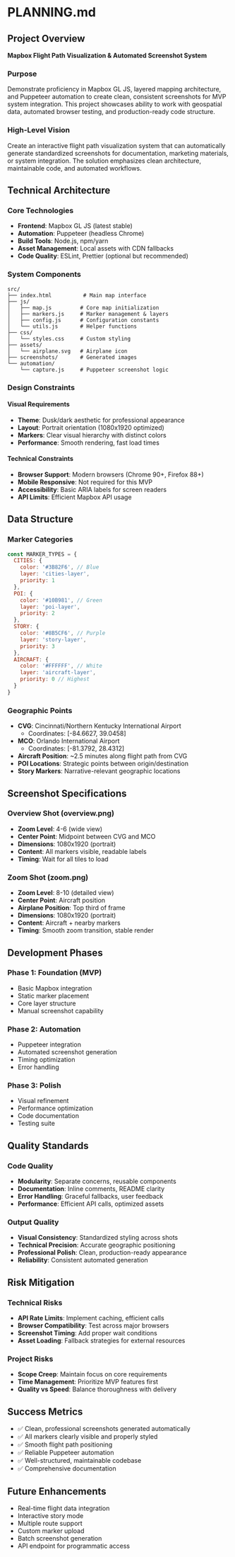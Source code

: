 # PLANNING.md

## Project Overview
**Mapbox Flight Path Visualization & Automated Screenshot System**

### Purpose
Demonstrate proficiency in Mapbox GL JS, layered mapping architecture, and Puppeteer automation to create clean, consistent screenshots for MVP system integration. This project showcases ability to work with geospatial data, automated browser testing, and production-ready code structure.

### High-Level Vision
Create an interactive flight path visualization system that can automatically generate standardized screenshots for documentation, marketing materials, or system integration. The solution emphasizes clean architecture, maintainable code, and automated workflows.

## Technical Architecture

### Core Technologies
- **Frontend**: Mapbox GL JS (latest stable)
- **Automation**: Puppeteer (headless Chrome)
- **Build Tools**: Node.js, npm/yarn
- **Asset Management**: Local assets with CDN fallbacks
- **Code Quality**: ESLint, Prettier (optional but recommended)

### System Components
```
src/
├── index.html          # Main map interface
├── js/
│   ├── map.js         # Core map initialization
│   ├── markers.js     # Marker management & layers
│   ├── config.js      # Configuration constants
│   └── utils.js       # Helper functions
├── css/
│   └── styles.css     # Custom styling
├── assets/
│   └── airplane.svg   # Airplane icon
├── screenshots/       # Generated images
└── automation/
    └── capture.js     # Puppeteer screenshot logic
```

### Design Constraints

#### Visual Requirements
- **Theme**: Dusk/dark aesthetic for professional appearance
- **Layout**: Portrait orientation (1080x1920 optimized)
- **Markers**: Clear visual hierarchy with distinct colors
- **Performance**: Smooth rendering, fast load times

#### Technical Constraints
- **Browser Support**: Modern browsers (Chrome 90+, Firefox 88+)
- **Mobile Responsive**: Not required for this MVP
- **Accessibility**: Basic ARIA labels for screen readers
- **API Limits**: Efficient Mapbox API usage

## Data Structure

### Marker Categories
```javascript
const MARKER_TYPES = {
  CITIES: {
    color: '#3B82F6', // Blue
    layer: 'cities-layer',
    priority: 1
  },
  POI: {
    color: '#10B981', // Green  
    layer: 'poi-layer',
    priority: 2
  },
  STORY: {
    color: '#8B5CF6', // Purple
    layer: 'story-layer', 
    priority: 3
  },
  AIRCRAFT: {
    color: '#FFFFFF', // White
    layer: 'aircraft-layer',
    priority: 0 // Highest
  }
}
```

### Geographic Points
- **CVG**: Cincinnati/Northern Kentucky International Airport
  - Coordinates: [-84.6627, 39.0458]
- **MCO**: Orlando International Airport  
  - Coordinates: [-81.3792, 28.4312]
- **Aircraft Position**: ~2.5 minutes along flight path from CVG
- **POI Locations**: Strategic points between origin/destination
- **Story Markers**: Narrative-relevant geographic locations

## Screenshot Specifications

### Overview Shot (overview.png)
- **Zoom Level**: 4-6 (wide view)
- **Center Point**: Midpoint between CVG and MCO
- **Dimensions**: 1080x1920 (portrait)
- **Content**: All markers visible, readable labels
- **Timing**: Wait for all tiles to load

### Zoom Shot (zoom.png)  
- **Zoom Level**: 8-10 (detailed view)
- **Center Point**: Aircraft position
- **Airplane Position**: Top third of frame
- **Dimensions**: 1080x1920 (portrait)
- **Content**: Aircraft + nearby markers
- **Timing**: Smooth zoom transition, stable render

## Development Phases

### Phase 1: Foundation (MVP)
- Basic Mapbox integration
- Static marker placement
- Core layer structure
- Manual screenshot capability

### Phase 2: Automation
- Puppeteer integration  
- Automated screenshot generation
- Timing optimization
- Error handling

### Phase 3: Polish
- Visual refinement
- Performance optimization
- Code documentation
- Testing suite

## Quality Standards

### Code Quality
- **Modularity**: Separate concerns, reusable components
- **Documentation**: Inline comments, README clarity  
- **Error Handling**: Graceful fallbacks, user feedback
- **Performance**: Efficient API calls, optimized assets

### Output Quality
- **Visual Consistency**: Standardized styling across shots
- **Technical Precision**: Accurate geographic positioning
- **Professional Polish**: Clean, production-ready appearance
- **Reliability**: Consistent automated generation

## Risk Mitigation

### Technical Risks
- **API Rate Limits**: Implement caching, efficient calls
- **Browser Compatibility**: Test across major browsers
- **Screenshot Timing**: Add proper wait conditions
- **Asset Loading**: Fallback strategies for external resources

### Project Risks  
- **Scope Creep**: Maintain focus on core requirements
- **Time Management**: Prioritize MVP features first
- **Quality vs Speed**: Balance thoroughness with delivery

## Success Metrics
- ✅ Clean, professional screenshots generated automatically
- ✅ All markers clearly visible and properly styled  
- ✅ Smooth flight path positioning
- ✅ Reliable Puppeteer automation
- ✅ Well-structured, maintainable codebase
- ✅ Comprehensive documentation

## Future Enhancements
- Real-time flight data integration
- Interactive story mode
- Multiple route support
- Custom marker upload
- Batch screenshot generation
- API endpoint for programmatic access